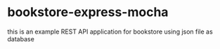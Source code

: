 # bookstore-express-mocha
this is an example REST API application for bookstore using json file as database
